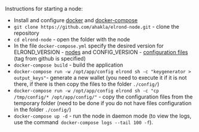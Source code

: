 Instructions for starting a node:
 * Install and configure [docker](https://docs.docker.com/install/) and [docker-compose](https://docs.docker.com/compose/install/)
 * `git clone https://github.com/ahakla/elrond-node.git` - clone the repository
 * `cd elrond-node` - open the folder with the node
 * In the file `docker-compose.yml` specify the desired version for ELROND_VERSION - [nodes](https://github.com/ElrondNetwork/elrond-go) and CONFIG_VERSION - [configuration files](https://github.com/ElrondNetwork/elrond-config) (tag from github is specified)
 * `docker-compose build` - build the application
 * `docker-compose run -w /opt/app/config elrond sh -c "keygenerator > output_keys"`- generate a new wallet (you need to execute it if it is not there, if there is then copy the files to the folder `./config/`)
 * `docker-compose run -w /opt/app/config elrond sh -c "cp /tmp/config/* /opt/app/config/"` - copy the configuration files from the temporary folder (need to be done if you do not have files configuration in the folder `./config/`)
 * `docker-compose up -d` - run the node in daemon mode (to view the logs, use the command` docker-compose logs --tail 100 -f`).

